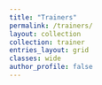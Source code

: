 ```yaml
---
title: "Trainers"
permalink: /trainers/
layout: collection
collection: trainer
entries_layout: grid
classes: wide
author_profile: false
---
```

